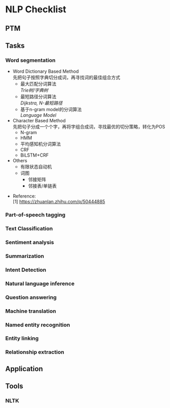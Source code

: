 # NLP Checklist

## PTM

## Tasks
### Word segmentation
- Word Dictionary Based Method   
先把句子按照字典切分成词，再寻找词的最佳组合方式
    - 最大匹配分词算法  
    *Trie树/字典树* 
    - 最短路径分词算法  
    *Dijkstra, N-最短路径*
    - 基于n-gram model的分词算法  
    *Language Model*
- Character Based Method   
先把句子分成一个个字，再将字组合成词，寻找最优的切分策略，转化为POS
    - N-gram
    - HMM
    - 平均感知机分词算法
    - CRF
    - BiLSTM+CRF
- Others   
    - 有限状态自动机
    - 词图
        - 邻接矩阵
        - 邻接表/单链表

+ Reference:  
   [1] https://zhuanlan.zhihu.com/p/50444885

### Part-of-speech tagging

### Text Classification

### Sentiment analysis

### Summarization

### Intent Detection

### Natural language inference 

### Question answering

### Machine translation

### Named entity recognition

### Entity linking

### Relationship extraction

## Application

## Tools
### NLTK
